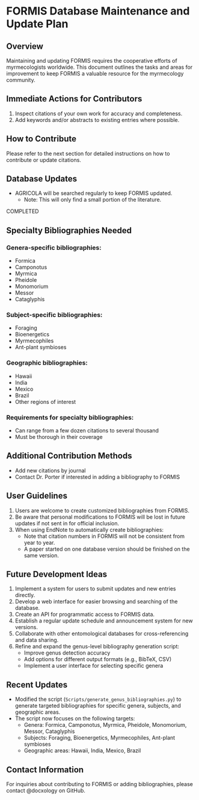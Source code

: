 # FORMIS Database Maintenance and Update Plan

## Overview
Maintaining and updating FORMIS requires the cooperative efforts of myrmecologists worldwide. This document outlines the tasks and areas for improvement to keep FORMIS a valuable resource for the myrmecology community.

## Immediate Actions for Contributors
1. Inspect citations of your own work for accuracy and completeness.
2. Add keywords and/or abstracts to existing entries where possible.

## How to Contribute
Please refer to the next section for detailed instructions on how to contribute or update citations.

## Database Updates
- AGRICOLA will be searched regularly to keep FORMIS updated.
  - Note: This will only find a small portion of the literature.

COMPLETED 
## Specialty Bibliographies Needed
### Genera-specific bibliographies:
- Formica
- Camponotus
- Myrmica
- Pheidole
- Monomorium
- Messor
- Cataglyphis

### Subject-specific bibliographies:
- Foraging
- Bioenergetics
- Myrmecophiles
- Ant-plant symbioses

### Geographic bibliographies:
- Hawaii
- India
- Mexico
- Brazil
- Other regions of interest

### Requirements for specialty bibliographies:
- Can range from a few dozen citations to several thousand
- Must be thorough in their coverage

## Additional Contribution Methods
- Add new citations by journal
- Contact Dr. Porter if interested in adding a bibliography to FORMIS

## User Guidelines
1. Users are welcome to create customized bibliographies from FORMIS.
2. Be aware that personal modifications to FORMIS will be lost in future updates if not sent in for official inclusion.
3. When using EndNote to automatically create bibliographies:
   - Note that citation numbers in FORMIS will not be consistent from year to year.
   - A paper started on one database version should be finished on the same version.

## Future Development Ideas
1. Implement a system for users to submit updates and new entries directly.
2. Develop a web interface for easier browsing and searching of the database.
3. Create an API for programmatic access to FORMIS data.
4. Establish a regular update schedule and announcement system for new versions.
5. Collaborate with other entomological databases for cross-referencing and data sharing.
6. Refine and expand the genus-level bibliography generation script:
   - Improve genus detection accuracy
   - Add options for different output formats (e.g., BibTeX, CSV)
   - Implement a user interface for selecting specific genera

## Recent Updates
- Modified the script (`Scripts/generate_genus_bibliographies.py`) to generate targeted bibliographies for specific genera, subjects, and geographic areas.
- The script now focuses on the following targets:
  - Genera: Formica, Camponotus, Myrmica, Pheidole, Monomorium, Messor, Cataglyphis
  - Subjects: Foraging, Bioenergetics, Myrmecophiles, Ant-plant symbioses
  - Geographic areas: Hawaii, India, Mexico, Brazil

## Contact Information
For inquiries about contributing to FORMIS or adding bibliographies, please contact @docxology on GitHub.
